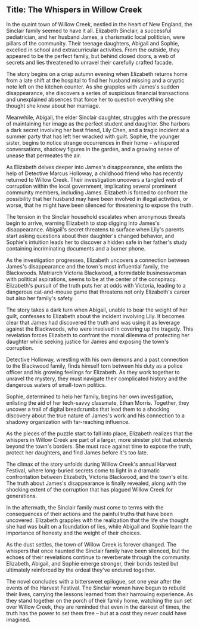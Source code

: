 
## Title: The Whispers in Willow Creek

In the quaint town of Willow Creek, nestled in the heart of New England, the Sinclair family seemed to have it all. Elizabeth Sinclair, a successful pediatrician, and her husband James, a charismatic local politician, were pillars of the community. Their teenage daughters, Abigail and Sophie, excelled in school and extracurricular activities. From the outside, they appeared to be the perfect family, but behind closed doors, a web of secrets and lies threatened to unravel their carefully crafted facade.

The story begins on a crisp autumn evening when Elizabeth returns home from a late shift at the hospital to find her husband missing and a cryptic note left on the kitchen counter. As she grapples with James's sudden disappearance, she discovers a series of suspicious financial transactions and unexplained absences that force her to question everything she thought she knew about her marriage.

Meanwhile, Abigail, the elder Sinclair daughter, struggles with the pressure of maintaining her image as the perfect student and daughter. She harbors a dark secret involving her best friend, Lily Chen, and a tragic incident at a summer party that has left her wracked with guilt. Sophie, the younger sister, begins to notice strange occurrences in their home – whispered conversations, shadowy figures in the garden, and a growing sense of unease that permeates the air.

As Elizabeth delves deeper into James's disappearance, she enlists the help of Detective Marcus Holloway, a childhood friend who has recently returned to Willow Creek. Their investigation uncovers a tangled web of corruption within the local government, implicating several prominent community members, including James. Elizabeth is forced to confront the possibility that her husband may have been involved in illegal activities, or worse, that he might have been silenced for threatening to expose the truth.

The tension in the Sinclair household escalates when anonymous threats begin to arrive, warning Elizabeth to stop digging into James's disappearance. Abigail's secret threatens to surface when Lily's parents start asking questions about their daughter's changed behavior, and Sophie's intuition leads her to discover a hidden safe in her father's study containing incriminating documents and a burner phone.

As the investigation progresses, Elizabeth uncovers a connection between James's disappearance and the town's most influential family, the Blackwoods. Matriarch Victoria Blackwood, a formidable businesswoman with political aspirations, seems to be at the center of the conspiracy. Elizabeth's pursuit of the truth puts her at odds with Victoria, leading to a dangerous cat-and-mouse game that threatens not only Elizabeth's career but also her family's safety.

The story takes a dark turn when Abigail, unable to bear the weight of her guilt, confesses to Elizabeth about the incident involving Lily. It becomes clear that James had discovered the truth and was using it as leverage against the Blackwoods, who were involved in covering up the tragedy. This revelation forces Elizabeth to confront the moral dilemma of protecting her daughter while seeking justice for James and exposing the town's corruption.

Detective Holloway, wrestling with his own demons and a past connection to the Blackwood family, finds himself torn between his duty as a police officer and his growing feelings for Elizabeth. As they work together to unravel the mystery, they must navigate their complicated history and the dangerous waters of small-town politics.

Sophie, determined to help her family, begins her own investigation, enlisting the aid of her tech-savvy classmate, Ethan Morris. Together, they uncover a trail of digital breadcrumbs that lead them to a shocking discovery about the true nature of James's work and his connection to a shadowy organization with far-reaching influence.

As the pieces of the puzzle start to fall into place, Elizabeth realizes that the whispers in Willow Creek are part of a larger, more sinister plot that extends beyond the town's borders. She must race against time to expose the truth, protect her daughters, and find James before it's too late.

The climax of the story unfolds during Willow Creek's annual Harvest Festival, where long-buried secrets come to light in a dramatic confrontation between Elizabeth, Victoria Blackwood, and the town's elite. The truth about James's disappearance is finally revealed, along with the shocking extent of the corruption that has plagued Willow Creek for generations.

In the aftermath, the Sinclair family must come to terms with the consequences of their actions and the painful truths that have been uncovered. Elizabeth grapples with the realization that the life she thought she had was built on a foundation of lies, while Abigail and Sophie learn the importance of honesty and the weight of their choices.

As the dust settles, the town of Willow Creek is forever changed. The whispers that once haunted the Sinclair family have been silenced, but the echoes of their revelations continue to reverberate through the community. Elizabeth, Abigail, and Sophie emerge stronger, their bonds tested but ultimately reinforced by the ordeal they've endured together.

The novel concludes with a bittersweet epilogue, set one year after the events of the Harvest Festival. The Sinclair women have begun to rebuild their lives, carrying the lessons learned from their harrowing experience. As they stand together on the porch of their family home, watching the sun set over Willow Creek, they are reminded that even in the darkest of times, the truth has the power to set them free – but at a cost they never could have imagined.
